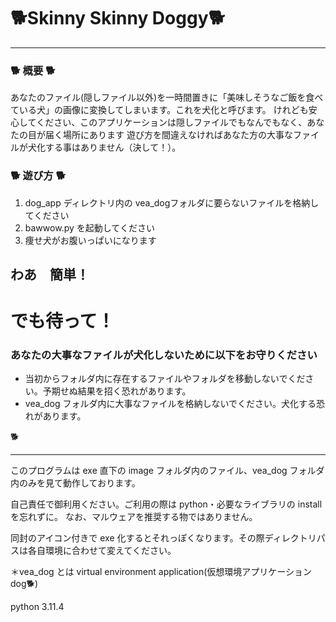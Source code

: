 # 🐕Skinny Skinny Doggy🐕

---

### 🐕 概要 🐕

あなたのファイル(隠しファイル以外)を一時間置きに「美味しそうなご飯を食べている犬」の画像に変換してしまいます。これを犬化と呼びます。
けれども安心してください、このアプリケーションは隠しファイルでもなんでもなく、あなたの目が届く場所にあります
遊び方を間違えなければあなた方の大事なファイルが犬化する事はありません（決して！）。

### 🐕 遊び方 🐕

1. dog_app ディレクトリ内の vea_dogフォルダに要らないファイルを格納してください
2. bawwow.py を起動してください
3. 痩せ犬がお腹いっぱいになります

## わあ　簡単！
# **でも待って！**

### あなたの大事なファイルが犬化しないために以下をお守りください

- 当初からフォルダ内に存在するファイルやフォルダを移動しないでください。予期せぬ結果を招く恐れがあります。
- vea_dog フォルダ内に大事なファイルを格納しないでください。犬化する恐れがあります。

🐕

---

このプログラムは exe 直下の image フォルダ内のファイル、vea_dog フォルダ内のみを見て動作しております。

自己責任で御利用ください。ご利用の際は python・必要なライブラリの install を忘れずに。
なお、マルウェアを推奨する物ではありません。

同封のアイコン付きで exe 化するとそれっぽくなります。その際ディレクトリパスは各自環境に合わせて変えてください。

＊vea_dog とは
virtual environment application(仮想環境アプリケーション dog🐕)

python 3.11.4
